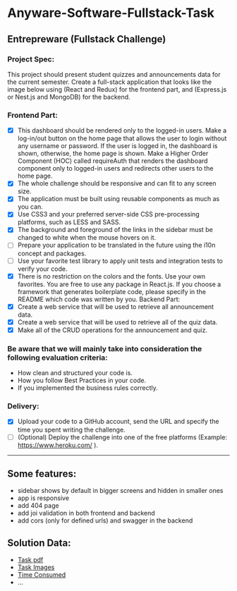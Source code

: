 # Anyware-Software-Fullstack-Task

## Entrepreware (Fullstack Challenge)
### Project Spec:
This project should present student quizzes and announcements data for the current semester.
Create a full-stack application that looks like the image below using (React and Redux) for the frontend part, and
(Express.js or Nest.js and MongoDB) for the backend.

### Frontend Part:
- [X] This dashboard should be rendered only to the logged-in users. Make a log-in/out button on the home page
that allows the user to login without any username or password. If the user is logged in, the dashboard is
shown, otherwise, the home page is shown. Make a Higher Order Component (HOC) called requireAuth that
renders the dashboard component only to logged-in users and redirects other users to the home page.
- [X] The whole challenge should be responsive and can fit to any screen size.
- [X] The application must be built using reusable components as much as you can.
- [X] Use CSS3 and your preferred server-side CSS pre-processing platforms, such as LESS and SASS.
- [X] The background and foreground of the links in the sidebar must be changed to white when the mouse hovers
on it.
- [ ] Prepare your application to be translated in the future using the i10n concept and packages.
- [ ] Use your favorite test library to apply unit tests and integration tests to verify your code.
- [X] There is no restriction on the colors and the fonts. Use your own favorites.
You are free to use any package in React.js. If you choose a framework that generates boilerplate code, please
specify in the README which code was written by you.
Backend Part:
- [X] Create a web service that will be used to retrieve all announcement data.
- [X] Create a web service that will be used to retrieve all of the quiz data.
- [X] Make all of the CRUD operations for the announcement and quiz.

### Be aware that we will mainly take into consideration the following evaluation criteria:
- How clean and structured your code is.
- How you follow Best Practices in your code.
- If you implemented the business rules correctly.

### Delivery:
- [X] Upload your code to a GitHub account, send the URL and specify the time you spent writing the
challenge.
- [ ] (Optional) Deploy the challenge into one of the free platforms (Example: https://www.heroku.com/ ).

---

## Some features:
- sidebar shows by default in bigger screens and hidden in smaller ones
- app is responsive
- add 404 page 
- add joi validation in both frontend and backend
- add cors (only for defined urls) and swagger in the backend 

## Solution Data:
- [Task pdf](./Fullstack_Challenge.pdf)
- [Task Images](./img/imgs.md)
- [Time Consumed](https://wakatime.com/@ahmed_m_abdelfatah/projects/dzqikehvsp?start=2023-01-17&end=2023-01-21)
- ...
<!-- - [Backend Live Deployment]() -->
<!-- - [Frontend Live Deployment]() -->